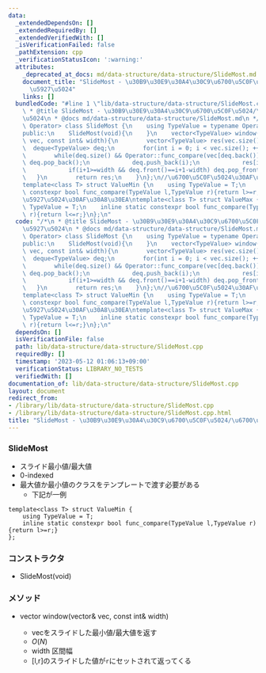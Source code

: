 ```yaml
---
data:
  _extendedDependsOn: []
  _extendedRequiredBy: []
  _extendedVerifiedWith: []
  _isVerificationFailed: false
  _pathExtension: cpp
  _verificationStatusIcon: ':warning:'
  attributes:
    _deprecated_at_docs: md/data-structure/data-structure/SlideMost.md
    document_title: "SlideMost - \u30B9\u30E9\u30A4\u30C9\u6700\u5C0F\u5024/\u6700\
      \u5927\u5024"
    links: []
  bundledCode: "#line 1 \"lib/data-structure/data-structure/SlideMost.cpp\"\n/*\n\
    \ * @title SlideMost - \u30B9\u30E9\u30A4\u30C9\u6700\u5C0F\u5024/\u6700\u5927\
    \u5024\n * @docs md/data-structure/data-structure/SlideMost.md\n */\ntemplate<class\
    \ Operator> class SlideMost {\n    using TypeValue = typename Operator::TypeValue;\n\
    public:\n    SlideMost(void){\n    }\n    vector<TypeValue> window(vector<TypeValue>&\
    \ vec, const int& width){\n        vector<TypeValue> res(vec.size());\n      \
    \  deque<TypeValue> deq;\n        for(int i = 0; i < vec.size(); ++i) {\n    \
    \        while(deq.size() && Operator::func_compare(vec[deq.back()],vec[i]) )\
    \ deq.pop_back();\n            deq.push_back(i);\n            res[i] = vec[deq.front()];\n\
    \            if(i+1>=width && deq.front()==i+1-width) deq.pop_front();\n     \
    \   }\n        return res;\n    }\n};\n//\u6700\u5C0F\u5024\u30AF\u30A8\u30EA\n\
    template<class T> struct ValueMin {\n    using TypeValue = T;\n    inline static\
    \ constexpr bool func_compare(TypeValue l,TypeValue r){return l>=r;}\n};\n//\u6700\
    \u5927\u5024\u30AF\u30A8\u30EA\ntemplate<class T> struct ValueMax {\n    using\
    \ TypeValue = T;\n    inline static constexpr bool func_compare(TypeValue l,TypeValue\
    \ r){return l<=r;}\n};\n"
  code: "/*\n * @title SlideMost - \u30B9\u30E9\u30A4\u30C9\u6700\u5C0F\u5024/\u6700\
    \u5927\u5024\n * @docs md/data-structure/data-structure/SlideMost.md\n */\ntemplate<class\
    \ Operator> class SlideMost {\n    using TypeValue = typename Operator::TypeValue;\n\
    public:\n    SlideMost(void){\n    }\n    vector<TypeValue> window(vector<TypeValue>&\
    \ vec, const int& width){\n        vector<TypeValue> res(vec.size());\n      \
    \  deque<TypeValue> deq;\n        for(int i = 0; i < vec.size(); ++i) {\n    \
    \        while(deq.size() && Operator::func_compare(vec[deq.back()],vec[i]) )\
    \ deq.pop_back();\n            deq.push_back(i);\n            res[i] = vec[deq.front()];\n\
    \            if(i+1>=width && deq.front()==i+1-width) deq.pop_front();\n     \
    \   }\n        return res;\n    }\n};\n//\u6700\u5C0F\u5024\u30AF\u30A8\u30EA\n\
    template<class T> struct ValueMin {\n    using TypeValue = T;\n    inline static\
    \ constexpr bool func_compare(TypeValue l,TypeValue r){return l>=r;}\n};\n//\u6700\
    \u5927\u5024\u30AF\u30A8\u30EA\ntemplate<class T> struct ValueMax {\n    using\
    \ TypeValue = T;\n    inline static constexpr bool func_compare(TypeValue l,TypeValue\
    \ r){return l<=r;}\n};\n"
  dependsOn: []
  isVerificationFile: false
  path: lib/data-structure/data-structure/SlideMost.cpp
  requiredBy: []
  timestamp: '2023-05-12 01:06:13+09:00'
  verificationStatus: LIBRARY_NO_TESTS
  verifiedWith: []
documentation_of: lib/data-structure/data-structure/SlideMost.cpp
layout: document
redirect_from:
- /library/lib/data-structure/data-structure/SlideMost.cpp
- /library/lib/data-structure/data-structure/SlideMost.cpp.html
title: "SlideMost - \u30B9\u30E9\u30A4\u30C9\u6700\u5C0F\u5024/\u6700\u5927\u5024"
---
```

### SlideMost
- スライド最小値/最大値
- 0-indexed
- 最大値か最小値のクラスをテンプレートで渡す必要がある
  - 下記が一例
```
template<class T> struct ValueMin {
    using TypeValue = T;
    inline static constexpr bool func_compare(TypeValue l,TypeValue r){return l>=r;}
};
```

### コンストラクタ
- SlideMost(void)

### メソッド
- vector<TypeValue> window(vector<TypeValue>& vec, const int& width)
  - vecをスライドした最小値/最大値を返す
  - $O(N)$
  - width 区間幅
  - [l,r]のスライドした値が`r`にセットされて返ってくる
